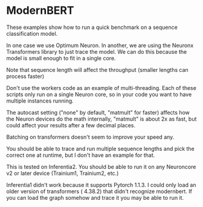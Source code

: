 # ModernBERT

These examples show how to run a quick benchmark on a sequence classification model.

In one case we use Optimum Neuron.  In another, we are using the Neuronx Transformers library to just trace the model.  We can do this because the model is small enough to fit in a single core.

Note that sequence length will affect the throughput (smaller lengths can process faster)

Don't use the workers code as an example of multi-threading.  Each of these scripts only run on a single Neuron core, so in your code you want to have multiple instances running.

The autocast setting ("none" by default, "matmult" for faster) affects how the Neuron devices do the math internally,  "matmult" is about 2x as fast, but could affect your results after a few decimal places.

Batching on transformers doesn't seem to improve your speed any.

You should be able to trace and run multiple sequence lengths and pick the correct one at runtime, but I don't have an example for that.

This is tested on Inferentia2.  You should be able to run it on any Neuroncore v2 or later device (Trainium1, Trainium2, etc.)

Inferentia1 didn't work because it supports Pytorch 1.1.3.  I could only load an older version of transformers ( 4.38.2) that didn't recognize modernbert.  If you can load the graph somehow and trace it you may be able to run it.

